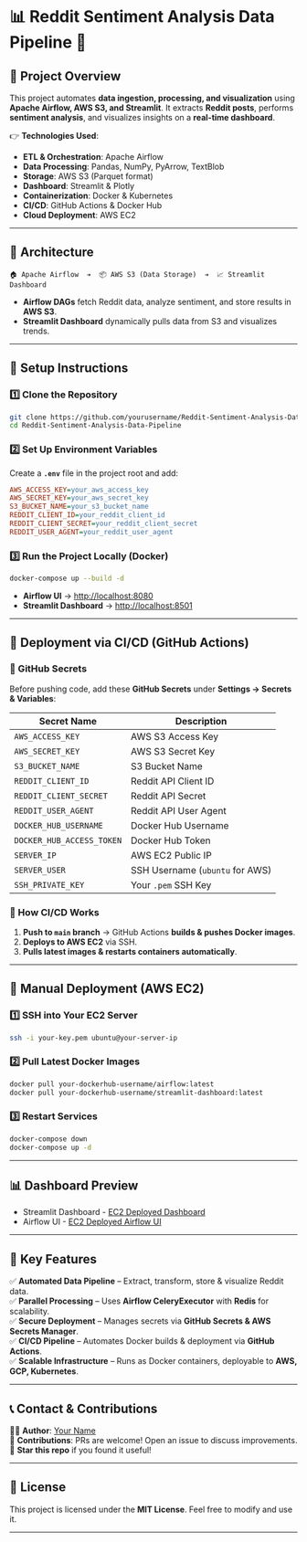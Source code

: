 
 # 📊 Reddit Sentiment Analysis Data Pipeline 🚀

## **🔹 Project Overview**
This project automates **data ingestion, processing, and visualization** using **Apache Airflow, AWS S3, and Streamlit**. It extracts **Reddit posts**, performs **sentiment analysis**, and visualizes insights on a **real-time dashboard**.

👉 **Technologies Used**:
- **ETL & Orchestration**: Apache Airflow  
- **Data Processing**: Pandas, NumPy, PyArrow, TextBlob  
- **Storage**: AWS S3 (Parquet format)  
- **Dashboard**: Streamlit & Plotly  
- **Containerization**: Docker & Kubernetes  
- **CI/CD**: GitHub Actions & Docker Hub  
- **Cloud Deployment**: AWS EC2  

---

## **🔹 Architecture**
```plaintext
🏠 Apache Airflow  ➔  📦 AWS S3 (Data Storage)  ➔  📈 Streamlit Dashboard
```
- **Airflow DAGs** fetch Reddit data, analyze sentiment, and store results in **AWS S3**.
- **Streamlit Dashboard** dynamically pulls data from S3 and visualizes trends.

---

## **🚀 Setup Instructions**
### **1️⃣ Clone the Repository**
```sh
git clone https://github.com/yourusername/Reddit-Sentiment-Analysis-Data-Pipeline.git
cd Reddit-Sentiment-Analysis-Data-Pipeline
```

### **2️⃣ Set Up Environment Variables**
Create a **`.env`** file in the project root and add:
```ini
AWS_ACCESS_KEY=your_aws_access_key
AWS_SECRET_KEY=your_aws_secret_key
S3_BUCKET_NAME=your_s3_bucket_name
REDDIT_CLIENT_ID=your_reddit_client_id
REDDIT_CLIENT_SECRET=your_reddit_client_secret
REDDIT_USER_AGENT=your_reddit_user_agent
```

### **3️⃣ Run the Project Locally (Docker)**
```sh
docker-compose up --build -d
```
- **Airflow UI** → [http://localhost:8080](http://localhost:8080)  
- **Streamlit Dashboard** → [http://localhost:8501](http://localhost:8501)  

---

## **🚀 Deployment via CI/CD (GitHub Actions)**
### **🔹 GitHub Secrets**
Before pushing code, add these **GitHub Secrets** under **Settings → Secrets & Variables**:

| Secret Name           | Description |
|----------------------|-------------|
| `AWS_ACCESS_KEY`      | AWS S3 Access Key |
| `AWS_SECRET_KEY`      | AWS S3 Secret Key |
| `S3_BUCKET_NAME`      | S3 Bucket Name |
| `REDDIT_CLIENT_ID`    | Reddit API Client ID |
| `REDDIT_CLIENT_SECRET` | Reddit API Secret |
| `REDDIT_USER_AGENT`   | Reddit API User Agent |
| `DOCKER_HUB_USERNAME` | Docker Hub Username |
| `DOCKER_HUB_ACCESS_TOKEN` | Docker Hub Token |
| `SERVER_IP`           | AWS EC2 Public IP |
| `SERVER_USER`         | SSH Username (`ubuntu` for AWS) |
| `SSH_PRIVATE_KEY`     | Your `.pem` SSH Key |

### **🔹 How CI/CD Works**
1. **Push to `main` branch** → GitHub Actions **builds & pushes Docker images**.
2. **Deploys to AWS EC2** via SSH.
3. **Pulls latest images & restarts containers automatically**.

---

## **🚀 Manual Deployment (AWS EC2)**
### **1️⃣ SSH into Your EC2 Server**
```sh
ssh -i your-key.pem ubuntu@your-server-ip
```

### **2️⃣ Pull Latest Docker Images**
```sh
docker pull your-dockerhub-username/airflow:latest
docker pull your-dockerhub-username/streamlit-dashboard:latest
```

### **3️⃣ Restart Services**
```sh
docker-compose down
docker-compose up -d
```

---

## **📊 Dashboard Preview**
 - Streamlit Dashboard - [EC2 Deployed Dashboard](http://3.145.33.23:8501)
 - Airflow UI - [EC2 Deployed Airflow UI](http://3.145.33.23:8080)
---

## **🔹 Key Features**
✅ **Automated Data Pipeline** – Extract, transform, store & visualize Reddit data.  
✅ **Parallel Processing** – Uses **Airflow CeleryExecutor** with **Redis** for scalability.  
✅ **Secure Deployment** – Manages secrets via **GitHub Secrets & AWS Secrets Manager**.  
✅ **CI/CD Pipeline** – Automates Docker builds & deployment via **GitHub Actions**.  
✅ **Scalable Infrastructure** – Runs as Docker containers, deployable to **AWS, GCP, Kubernetes**.  

---

## **📞 Contact & Contributions**
👨‍💻 **Author**: [Your Name](https://github.com/MadhurDixit13)  
🤝 **Contributions**: PRs are welcome! Open an issue to discuss improvements.  
🌟 **Star this repo** if you found it useful!  

---

## **🔹 License**
This project is licensed under the **MIT License**. Feel free to modify and use it.

---

